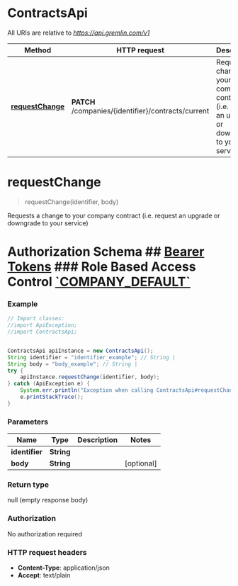 # ContractsApi

All URIs are relative to *https://api.gremlin.com/v1*

Method | HTTP request | Description
------------- | ------------- | -------------
[**requestChange**](ContractsApi.md#requestChange) | **PATCH** /companies/{identifier}/contracts/current | Requests a change to your company contract (i.e. request an upgrade or downgrade to your service)


<a name="requestChange"></a>
# **requestChange**
> requestChange(identifier, body)

Requests a change to your company contract (i.e. request an upgrade or downgrade to your service)

# Authorization Schema ## [__Bearer Tokens__](https://www.gremlin.com/docs/api-reference/examples/#authentication-and-access-tokens) ### Role Based Access Control [&#x60;COMPANY_DEFAULT&#x60;](https://www.gremlin.com/docs/user-management/access-control/#privileges) 

### Example
```java
// Import classes:
//import ApiException;
//import ContractsApi;


ContractsApi apiInstance = new ContractsApi();
String identifier = "identifier_example"; // String | 
String body = "body_example"; // String | 
try {
    apiInstance.requestChange(identifier, body);
} catch (ApiException e) {
    System.err.println("Exception when calling ContractsApi#requestChange");
    e.printStackTrace();
}
```

### Parameters

Name | Type | Description  | Notes
------------- | ------------- | ------------- | -------------
 **identifier** | **String**|  |
 **body** | **String**|  | [optional]

### Return type

null (empty response body)

### Authorization

No authorization required

### HTTP request headers

 - **Content-Type**: application/json
 - **Accept**: text/plain

